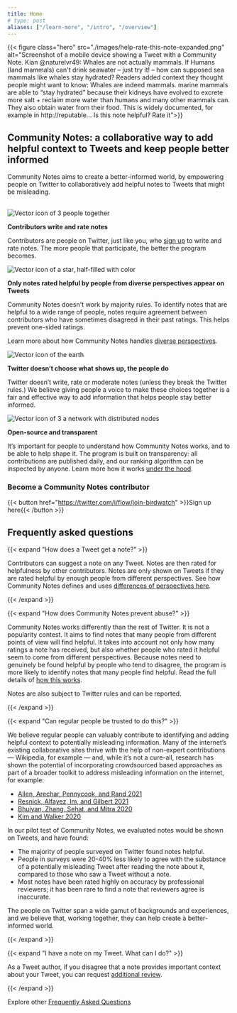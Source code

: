 ```yaml
---
title: Home
# type: post
aliases: ["/learn-more", "/intro", "/overview"]
---
```


{{< figure class="hero" src="./images/help-rate-this-note-expanded.png" alt="Screenshot of a mobile device showing a Tweet with a Community Note. Kian @naturelvr49: Whales are not actually mammals. If Humans (land mammals) can't drink seawater – just try it! – how can supposed sea mammals like whales stay hydrated? Readers added context they thought people might want to know: Whales are indeed mammals. marine mammals are able to “stay hydrated” because their kidneys have evolved to excrete more salt + reclaim more water than humans and many other mammals can. They also obtain water from their food. This is widely documented, for example in http://reputable... Is this note helpful? Rate it">}}

## Community Notes: a collaborative way to add helpful context to Tweets and keep people better informed

Community Notes aims to create a better-informed world, by empowering people on Twitter to collaboratively add helpful notes to Tweets that might be misleading.

<br/>

<div class="info-item">
<img src="./images/people.svg" alt="Vector icon of 3 people together">
<div>

**Contributors write and rate notes**

Contributors are people on Twitter, just like you, who [sign up](./join) to write and rate notes. The more people that participate, the better the program becomes.

</div>
</div>

<div class="info-item">
<img src="./images/rate.svg" alt="Vector icon of a star, half-filled with color">
<div>

**Only notes rated helpful by people from diverse perspectives appear on Tweets**

Community Notes doesn't work by majority rules. To identify notes that are helpful to a wide range of people, notes require agreement between contributors who have sometimes disagreed in their past ratings. This helps prevent one-sided ratings.

Learn more about how Community Notes handles [diverse perspectives](./diversity/).

</div>
</div>

<div class="info-item">
<img src="./images/world.svg" alt="Vector icon of the earth">
<div>

**Twitter doesn’t choose what shows up, the people do**

Twitter doesn’t write, rate or moderate notes (unless they break the Twitter rules.) We believe giving people a voice to make these choices together is a fair and effective way to add information that helps people stay better informed.

</div>
</div>

<div class="info-item">
<img src="./images/open-source.svg" alt="Vector icon of 3 a network with distributed nodes">
<div>

**Open-source and transparent**

It’s important for people to understand how Community Notes works, and to be able to help shape it. The program is built on transparency: all contributions are published daily, and our ranking algorithm can be inspected by anyone. Learn more how it works [under the hood](./download-data.md).

</div>
</div>

<div class="info-box">

### Become a Community Notes contributor

{{< button href="https://twitter.com/i/flow/join-birdwatch" >}}Sign up here{{< /button >}}

</div>

## Frequently asked questions

{{< expand "How does a Tweet get a note?" >}}

Contributors can suggest a note on any Tweet. Notes are then rated for helpfulness by other contributors. Notes are only shown on Tweets if they are rated helpful by enough people from different perspectives. See how Community Notes defines and uses [differences of perspectives here](diversity-of-perspectives/).

{{< /expand >}}

{{< expand "How does Community Notes prevent abuse?" >}}

Community Notes works differently than the rest of Twitter. It is not a popularity contest. It aims to find notes that many people from different points of view will find helpful. It takes into account not only how many ratings a note has received, but also whether people who rated it helpful seem to come from different perspectives. Because notes need to genuinely be found helpful by people who tend to disagree, the program is more likely to identify notes that many people find helpful. Read the full details of [how this works](diversity-of-perspectives/).

Notes are also subject to Twitter rules and can be reported.

{{< /expand >}}

{{< expand "Can regular people be trusted to do this?" >}}

We believe regular people can valuably contribute to identifying and adding helpful context to potentially misleading information. Many of the internet’s existing collaborative sites thrive with the help of non-expert contributions — Wikipedia, for example — and, while it’s not a cure-all, research has shown the potential of incorporating crowdsourced based approaches as part of a broader toolkit to address misleading information on the internet, for example:

- [Allen, Arechar, Pennycook, and Rand 2021](https://www.science.org/doi/10.1126/sciadv.abf4393)
- [Resnick, Alfayez, Im, and Gilbert 2021](https://arxiv.org/abs/2108.07898)
- [Bhuiyan, Zhang, Sehat, and Mitra 2020](https://arxiv.org/pdf/2008.09533.pdf)
- [Kim and Walker 2020](https://misinforeview.hks.harvard.edu/article/leveraging-volunteer-fact-checking-to-identify-misinformation-about-covid-19-in-social-media/)

In our pilot test of Community Notes, we evaluated notes would be shown on Tweets, and have found:

- The majority of people surveyed on Twitter found notes helpful.
- People in surveys were 20-40% less likely to agree with the substance of a potentially misleading Tweet after reading the note about it, compared to those who saw a Tweet without a note.
- Most notes have been rated highly on accuracy by professional reviewers; it has been rare to find a note that reviewers agree is inaccurate.

The people on Twitter span a wide gamut of backgrounds and experiences, and we believe that, working together, they can help create a better-informed world.

{{< /expand >}}

{{< expand "I have a note on my Tweet. What can I do?" >}}

As a Tweet author, if you disagree that a note provides important context about your Tweet, you can request [additional review](./additional-review/).

{{< /expand >}}

Explore other [Frequently Asked Questions](./faq)
